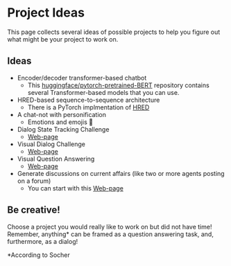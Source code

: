 # Project Ideas

This page collects several ideas of possible projects to help you figure out what might be your project to work on.


## Ideas

 - Encoder/decoder transformer-based chatbot
   - This [huggingface/pytorch-pretrained-BERT](https://github.com/huggingface/pytorch-pretrained-BERT) repository contains several Transformer-based models that you can use.
 - HRED-based sequence-to-sequence architecture
   - There is a PyTorch implmentation of [HRED](https://github.com/hsgodhia/hred)
 - A chat-not with personification
   - Emotions and emojis 🙈
 - Dialog State Tracking Challenge 
   - [Web-page](https://www.microsoft.com/en-us/research/event/dialog-state-tracking-challenge/)
 - Visual Dialog Challenge
   - [Web-page](https://visualdialog.org/challenge/2018)
 - Visual Question Answering
   - [Web-page](https://visualqa.org/) 
 - Generate discussions on current affairs (like two or more agents posting on a forum)
   - You can start with this [Web-page](https://www.kaggle.com/aashita/training-a-bot-to-comment-on-current-affairs) 


## Be creative!

Choose a project you would really like to work on but did not have time! Remember, anything* can be framed as a question answering task, and, furthermore, as a dialog!

\*According to Socher

